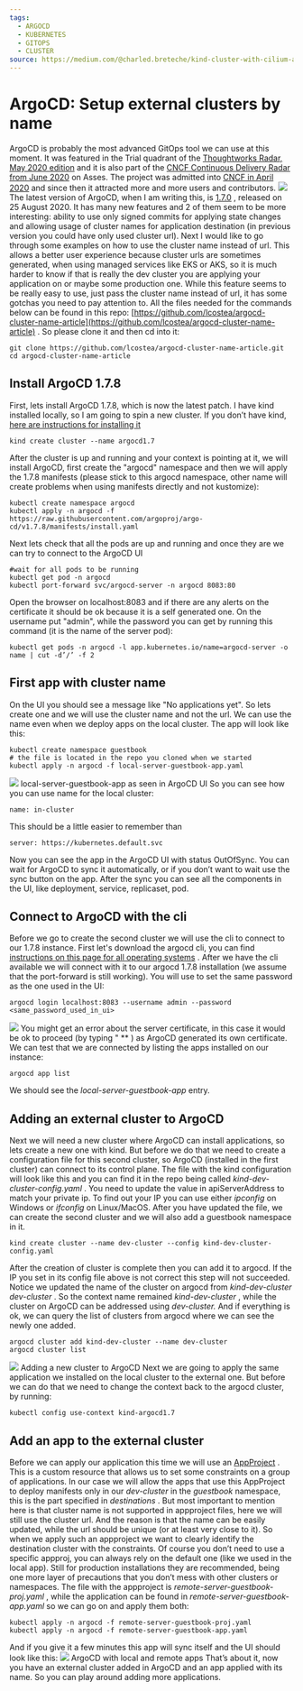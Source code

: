 ```yaml
---
tags:
  - ARGOCD
  - KUBERNETES
  - GITOPS
  - CLUSTER
source: https://medium.com/@charled.breteche/kind-cluster-with-cilium-and-no-kube-proxy-c6f4d84b5a9d
---
```





# ArgoCD: Setup external clusters by name

ArgoCD is probably the most advanced GitOps tool we can use at this moment. It was featured in the Trial quadrant of the  [Thoughtworks Radar, May 2020 edition](https://www.thoughtworks.com/radar/platforms/argo-cd)  and it is also part of the  [CNCF Continuous Delivery Radar from June 2020](https://radar.cncf.io/2020-06-continuous-delivery)  on Asses. The project was admitted into  [CNCF in April 2020](https://www.cncf.io/blog/2020/04/07/toc-welcomes-argo-into-the-cncf-incubator/)  and since then it attracted more and more users and contributors.
![](https://miro.medium.com/v2/resize:fit:700/1*RgMWYxzOW5dJaslhW3wJ4Q.png) 
The latest version of ArgoCD, when I am writing this, is  [1.7.0](https://github.com/argoproj/argo-cd/releases/tag/v1.7.0) , released on 25 August 2020. It has many new features and 2 of them seem to be more interesting: ability to use only signed commits for applying state changes and allowing usage of cluster names for application destination (in previous version you could have only used cluster url). Next I would like to go through some examples on how to use the cluster name instead of url. This allows a better user experience because cluster urls are sometimes generated, when using managed services like EKS or AKS, so it is much harder to know if that is really the dev cluster you are applying your application on or maybe some production one. While this feature seems to be really easy to use, just pass the cluster name instead of url, it has some gotchas you need to pay attention to.
All the files needed for the commands below can be found in this repo:  [https://github.com/lcostea/argocd-cluster-name-article](https://github.com/lcostea/argocd-cluster-name-article) . So please clone it and then cd into it:

```
git clone https://github.com/lcostea/argocd-cluster-name-article.git
cd argocd-cluster-name-article
```




## Install ArgoCD 1.7.8

First, lets install ArgoCD 1.7.8, which is now the latest patch. I have kind installed locally, so I am going to spin a new cluster. If you don’t have kind,  [here are instructions for installing it](https://kind.sigs.k8s.io/docs/user/quick-start/#installation) 

```
kind create cluster --name argocd1.7
```


After the cluster is up and running and your context is pointing at it, we will install ArgoCD, first create the "argocd" namespace and then we will apply the 1.7.8 manifests (please stick to this argocd namespace, other name will create problems when using manifests directly and not kustomize):

```
kubectl create namespace argocd
kubectl apply -n argocd -f https://raw.githubusercontent.com/argoproj/argo-cd/v1.7.8/manifests/install.yaml
```


Next lets check that all the pods are up and running and once they are we can try to connect to the ArgoCD UI

```
#wait for all pods to be running
kubectl get pod -n argocd
kubectl port-forward svc/argocd-server -n argocd 8083:80
```


Open the browser on localhost:8083 and if there are any alerts on the certificate it should be ok because it is a self generated one. On the username put "admin", while the password you can get by running this command (it is the name of the server pod):

```
kubectl get pods -n argocd -l app.kubernetes.io/name=argocd-server -o name | cut -d’/’ -f 2
```




## First app with cluster name

On the UI you should see a message like "No applications yet". So lets create one and we will use the cluster name and not the url. We can use the name even when we deploy apps on the local cluster. The app will look like this:

```
kubectl create namespace guestbook
# the file is located in the repo you cloned when we started
kubectl apply -n argocd -f local-server-guestbook-app.yaml
```


![](https://miro.medium.com/v2/resize:fit:700/1*jNQg3CviNXr6Dcs2ShOEhQ.png) local-server-guestbook-app as seen in ArgoCD UI
So you can see how you can use name for the local cluster:

```
name: in-cluster
```


This should be a little easier to remember than

```
server: https://kubernetes.default.svc
```


Now you can see the app in the ArgoCD UI with status OutOfSync. You can wait for ArgoCD to sync it automatically, or if you don’t want to wait use the sync button on the app. After the sync you can see all the components in the UI, like deployment, service, replicaset, pod.


## Connect to ArgoCD with the cli

Before we go to create the second cluster we will use the cli to connect to our 1.7.8 instance. First let's download the argocd cli, you can find  [instructions on this page for all operating systems](https://argoproj.github.io/argo-cd/cli_installation/) . After we have the cli available we will connect with it to our argocd 1.7.8 installation (we assume that the port-forward is still working). You will use to set the same password as the one used in the UI:

```
argocd login localhost:8083 --username admin --password <same_password_used_in_ui>
```


![](https://miro.medium.com/v2/resize:fit:700/1*VYWGN3YVLcBZSTE_1B4Y9g.png) 
You might get an error about the server certificate, in this case it would be ok to proceed (by typing " ** ) as ArgoCD generated its own certificate. We can test that we are connected by listing the apps installed on our instance:

```
argocd app list
```


We should see the  *local-server-guestbook-app*  entry.


## Adding an external cluster to ArgoCD

Next we will need a new cluster where ArgoCD can install applications, so lets create a new one with kind. But before we do that we need to create a configuration file for this second cluster, so ArgoCD (installed in the first cluster) can connect to its control plane.
The file with the kind configuration will look like this and you can find it in the repo being called  *kind-dev-cluster-config.yaml* . You need to update the value in apiServerAddress to match your private ip. To find out your IP you can use either  *ipconfig*  on Windows or  *ifconfig*  on Linux/MacOS.
After you have updated the file, we can create the second cluster and we will also add a guestbook namespace in it.

```
kind create cluster --name dev-cluster --config kind-dev-cluster-config.yaml
```


After the creation of cluster is complete then you can add it to argocd. If the IP you set in its config file above is not correct this step will not succeeded. Notice we updated the name of the cluster on argocd from  *kind-dev-cluster*  *dev-cluster* . So the context name remained  *kind-dev-cluster* , while the cluster on ArgoCD can be addressed using  *dev-cluster.*  And if everything is ok, we can query the list of clusters from argocd where we can see the newly one added.

```
argocd cluster add kind-dev-cluster --name dev-cluster
argocd cluster list
```


![](https://miro.medium.com/v2/resize:fit:700/1*zraNxKq3HBxGZ7BiOgPKvw.png) Adding a new cluster to ArgoCD
Next we are going to apply the same application we installed on the local cluster to the external one. But before we can do that we need to change the context back to the argocd cluster, by running:

```
kubectl config use-context kind-argocd1.7
```




## Add an app to the external cluster

Before we can apply our application this time we will use an  [AppProject](https://argoproj.github.io/argo-cd/operator-manual/declarative-setup/#projects) . This is a custom resource that allows us to set some constraints on a group of applications. In our case we will allow the apps that use this AppProject to deploy manifests only in our  *dev-cluster*  in the  *guestbook*  namespace, this is the part specified in  *destinations* . But most important to mention here is that cluster name is not supported in appproject files, here we will still use the cluster url. And the reason is that the name can be easily updated, while the url should be unique (or at least very close to it). So when we apply such an appproject we want to clearly identify the destination cluster with the constraints.
Of course you don’t need to use a specific appproj, you can always rely on the default one (like we used in the local app). Still for production installations they are recommended, being one more layer of precautions that you don’t mess with other clusters or namespaces.
The file with the appproject is  *remote-server-guestbook-proj.yaml* , while the application can be found in  *remote-server-guestbook-app.yaml*  so we can go on and apply them both:

```
kubectl apply -n argocd -f remote-server-guestbook-proj.yaml
kubectl apply -n argocd -f remote-server-guestbook-app.yaml
```


And if you give it a few minutes this app will sync itself and the UI should look like this:
![](https://miro.medium.com/v2/resize:fit:700/1*6ktTI9nO_L05D5-GIj9sew.png) ArgoCD with local and remote apps
That’s about it, now you have an external cluster added in ArgoCD and an app applied with its name. So you can play around adding more applications.